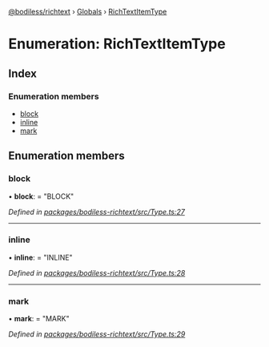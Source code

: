 [@bodiless/richtext](../README.md) › [Globals](../globals.md) › [RichTextItemType](richtextitemtype.md)

# Enumeration: RichTextItemType

## Index

### Enumeration members

* [block](richtextitemtype.md#block)
* [inline](richtextitemtype.md#inline)
* [mark](richtextitemtype.md#mark)

## Enumeration members

###  block

• **block**: = "BLOCK"

*Defined in [packages/bodiless-richtext/src/Type.ts:27](https://github.com/johnsonandjohnson/Bodiless-JS/blob/c5de1b5/packages/bodiless-richtext/src/Type.ts#L27)*

___

###  inline

• **inline**: = "INLINE"

*Defined in [packages/bodiless-richtext/src/Type.ts:28](https://github.com/johnsonandjohnson/Bodiless-JS/blob/c5de1b5/packages/bodiless-richtext/src/Type.ts#L28)*

___

###  mark

• **mark**: = "MARK"

*Defined in [packages/bodiless-richtext/src/Type.ts:29](https://github.com/johnsonandjohnson/Bodiless-JS/blob/c5de1b5/packages/bodiless-richtext/src/Type.ts#L29)*
